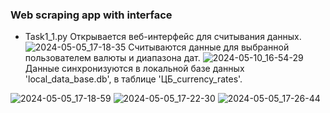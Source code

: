 ### Web scraping app with interface
- Task1_1.py
Открывается веб-интерфейс для считывания данных.
![2024-05-05_17-18-35](https://github.com/mi12q/Web_scraper_/assets/94108357/f9ce5a46-bcf5-450a-a71f-cb11f17889a6)
Считываются данные для выбранной пользователем валюты и диапазона дат.
![2024-05-10_16-54-29](https://github.com/mi12q/Web_scraper_/assets/94108357/844c0c12-7455-4e8a-b9dd-1c705ddf52d3)
Данные синхронизуются в локальной базе данных 'local_data_base.db', в таблице 'ЦБ_currency_rates'.

![2024-05-05_17-18-59](https://github.com/mi12q/Web_scraper_/assets/94108357/b1e11c81-8b83-48fd-b4ce-f2c6c91bfa4c)
![2024-05-05_17-22-30](https://github.com/mi12q/Web_scraper_/assets/94108357/0d9d002a-95d7-4368-b52a-225aa5345b94)
![2024-05-05_17-26-44](https://github.com/mi12q/Web_scraper_/assets/94108357/252c8846-94a9-4379-a034-7e65aa3d9b24)
